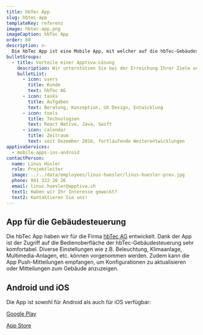 ```yaml
---
title: hbTec App
slug: hbtec-app
templateKey: referenz
image: hbtec-app.png
imageCaption: hbTec App
order: 60
description: >-
  Die hbTec App ist eine Mobile App, mit welcher auf die hbTec-Gebäudesteuerung zugegriffen werden kann. Die App ist für Android und iOS verfügbar.
bulletGroups:
  - title: Vorteile einer Apptiva-Lösung
    description: Wir unterstützen Sie bei der Erreichung Ihrer Ziele und arbeiten eng und direkt mit Ihnen zusammen.
    bulletList:
      - icon: users
        title: Kunde
        text: hbTec AG
      - icon: tasks
        title: Aufgaben
        text: Beratung, Konzeption, UX Design, Entwicklung
      - icon: tools
        title: Technologien
        text: React Native, Java, Swift
      - icon: calendar
        title: Zeitraum
        text: seit Dezember 2016, fortlaufende Weiterentwicklungen
apptivaServices:
  - mobile-apps-ios-android
contactPerson:
  name: Linus Hüsler
  role: Projektleiter
  image: ../../data/employees/linus-huesler/linus-huesler-prev.jpg
  phone: 041 322 26 26
  email: linus.huesler@apptiva.ch
  text1: Haben wir Ihr Interesse geweckt?
  text2: Kontaktieren Sie uns!
---
```


## App für die Gebäudesteuerung

Die hbTec App haben wir für die Firma [hbTec AG](https://www.hbtec.ch/) entwickelt. Dank der App ist der Zugriff auf die Bedienoberfläche der hbTec-Gebäudesteuerung sehr komfortabel. Diverse Einstellungen wie z.B. Beleuchtung, Klimaanlage, Multimedia-Anlagen, etc. können vorgenommen werden. Zudem kann die App Push-Mitteilungen empfangen, um Konfigurationen zu aktualisieren oder Mitteilungen zum Gebäude anzuzeigen.

## Android und iOS

Die App ist sowohl für Android als auch für iOS verfügbar:

[Google Play](https://play.google.com/store/apps/details?id=ch.hbtec)

[App Store](https://apps.apple.com/us/app/hbtec/id1213856545)
